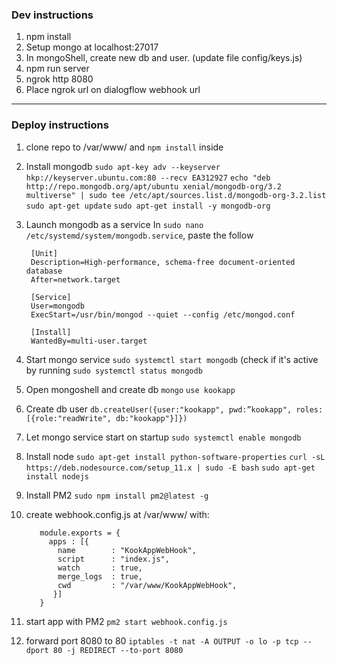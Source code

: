 ### Dev instructions ###

1. npm install
2. Setup mongo at localhost:27017
3. In mongoShell, create new db and user. (update file config/keys.js)
3. npm run server
4. ngrok http 8080
5. Place ngrok url on dialogflow webhook url

***

### Deploy instructions ###

1. clone repo to /var/www/ and `npm install` inside

2. Install mongodb
    `sudo apt-key adv --keyserver hkp://keyserver.ubuntu.com:80 --recv EA312927`
    `echo "deb http://repo.mongodb.org/apt/ubuntu xenial/mongodb-org/3.2 multiverse" | sudo tee /etc/apt/sources.list.d/mongodb-org-3.2.list`
    `sudo apt-get update`
    `sudo apt-get install -y mongodb-org`

3. Launch mongodb as a service
In `sudo nano /etc/systemd/system/mongodb.service`, paste the follow

        [Unit]
        Description=High-performance, schema-free document-oriented database
        After=network.target

        [Service]
        User=mongodb
        ExecStart=/usr/bin/mongod --quiet --config /etc/mongod.conf

        [Install]
        WantedBy=multi-user.target

4. Start mongo service
`sudo systemctl start mongodb`
(check if it's active by running `sudo systemctl status mongodb`

5. Open mongoshell and create db
`mongo`
`use kookapp`

6. Create db user
`db.createUser({user:"kookapp", pwd:”kookapp", roles:[{role:"readWrite", db:"kookapp"}]})`

5. Let mongo service start on startup
`sudo systemctl enable mongodb`


7. Install node
`sudo apt-get install python-software-properties`
`curl -sL https://deb.nodesource.com/setup_11.x | sudo -E bash`
`sudo apt-get install nodejs`

8. Install PM2
`sudo npm install pm2@latest -g`

9. create webhook.config.js at /var/www/ with:

          module.exports = {
            apps : [{
              name        : "KookAppWebHook",
              script      : "index.js",
              watch       : true,
              merge_logs  : true,
              cwd         : "/var/www/KookAppWebHook",
             }]
          }
  
10. start app with PM2
`pm2 start webhook.config.js`

11. forward port 8080 to 80
`iptables -t nat -A OUTPUT -o lo -p tcp --dport 80 -j REDIRECT --to-port 8080`
